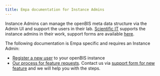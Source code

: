 ```yaml
---
title: Empa documentation for Instance Admins
---
```


Instance Admins can manage the openBIS meta data structure via the Admin UI and support the users in their lab. 
[Scientific IT](../../../../index.md) supports the instance admins in their work, support forms are available [here](../../Support.md).

The following documentation is Empa specific and requires an Instance Admin:

- [Register a new user](./add_user.md) to your openBIS instance
- [Our process for feature requests](../For_Admins/development_request_process.md). Contact us via [support form for new feature](../../Support.md) and we will help you with the steps.

